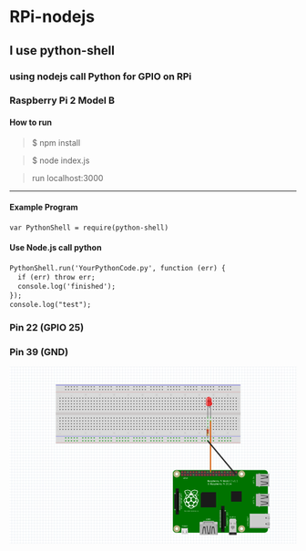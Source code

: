 # RPi-nodejs
## I use python-shell
### using nodejs call Python for GPIO on RPi
### Raspberry Pi 2 Model B
#### How to run
> $ npm install


> $ node index.js

>run localhost:3000

***
#### Example Program
```
var PythonShell = require(python-shell)
```

#### Use Node.js call python  
```
PythonShell.run('YourPythonCode.py', function (err) {
  if (err) throw err;
  console.log('finished');
});
console.log("test");
```




### Pin 22 (GPIO 25)
### Pin 39 (GND)

![ screenshot](img/model.png)
